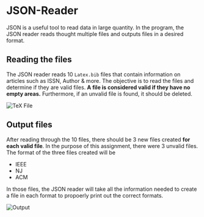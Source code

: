# JSON-Reader
JSON is a useful tool to read data in large quantity. In the program, the JSON reader reads thought multiple files and outputs files in a desired format. 

## Reading the files
The JSON reader reads 10 `Latex.bib` files that contain information on articles such as ISSN, Author & more. The objective is to read the files and determine if they are valid files. **A file is considered valid if they have no empty areas.** Furthermore, if an unvalid file is found, it should be deleted.

![TeX File](https://im4.ezgif.com/tmp/ezgif-4-91f18407c6.gif)

## Output files
After reading through the 10 files, there should be 3 new files created **for each valid file**. In the purpose of this assignment, there were 3 unvalid files. The format of the three files created will be
- IEEE
- NJ
- ACM

In those files, the JSON reader will take all the information needed to create a file in each format to propoerly print out the correct formats.

![Output](https://im4.ezgif.com/tmp/ezgif-4-a90ab7e1d3.gif)
